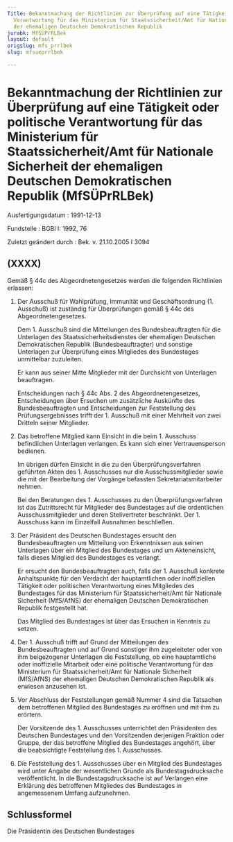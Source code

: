 ```yaml
---
Title: Bekanntmachung der Richtlinien zur Überprüfung auf eine Tätigkeit oder politische
  Verantwortung für das Ministerium für Staatssicherheit/Amt für Nationale Sicherheit
  der ehemaligen Deutschen Demokratischen Republik
jurabk: MfSÜPrRLBek
layout: default
origslug: mfs_prrlbek
slug: mfsueprrlbek

---
```


# Bekanntmachung der Richtlinien zur Überprüfung auf eine Tätigkeit oder politische Verantwortung für das Ministerium für Staatssicherheit/Amt für Nationale Sicherheit der ehemaligen Deutschen Demokratischen Republik (MfSÜPrRLBek)

Ausfertigungsdatum
:   1991-12-13

Fundstelle
:   BGBl I: 1992, 76

Zuletzt geändert durch
:   Bek. v. 21.10.2005 I 3094


## (XXXX)

Gemäß § 44c des Abgeordnetengesetzes werden die folgenden Richtlinien
erlassen:

1.  Der Ausschuß für Wahlprüfung, Immunität und Geschäftsordnung (1.
    Ausschuß) ist zuständig für Überprüfungen gemäß § 44c des
    Abgeordnetengesetzes.

    Dem 1. Ausschuß sind die Mitteilungen des Bundesbeauftragten für die
    Unterlagen des Staatssicherheitsdienstes der ehemaligen Deutschen
    Demokratischen Republik (Bundesbeauftragter) und sonstige Unterlagen
    zur Überprüfung eines Mitgliedes des Bundestages unmittelbar
    zuzuleiten.

    Er kann aus seiner Mitte Mitglieder mit der Durchsicht von Unterlagen
    beauftragen.

    Entscheidungen nach § 44c Abs. 2 des Abgeordnetengesetzes,
    Entscheidungen über Ersuchen um zusätzliche Auskünfte des
    Bundesbeauftragten und Entscheidungen zur Feststellung des
    Prüfungsergebnisses trifft der 1. Ausschuß mit einer Mehrheit von zwei
    Dritteln seiner Mitglieder.


2.  Das betroffene Mitglied kann Einsicht in die beim 1. Ausschuss
    befindlichen Unterlagen verlangen. Es kann sich einer Vertrauensperson
    bedienen.

    Im übrigen dürfen Einsicht in die zu den Überprüfungsverfahren
    geführten Akten des 1. Ausschusses nur die Ausschussmitglieder sowie
    die mit der Bearbeitung der Vorgänge befassten Sekretariatsmitarbeiter
    nehmen.

    Bei den Beratungen des 1. Ausschusses zu den Überprüfungsverfahren ist
    das Zutrittsrecht für Mitglieder des Bundestages auf die ordentlichen
    Ausschussmitglieder und deren Stellvertreter beschränkt. Der 1.
    Ausschuss kann im Einzelfall Ausnahmen beschließen.


3.  Der Präsident des Deutschen Bundestages ersucht den Bundesbeauftragten
    um Mitteilung von Erkenntnissen aus seinen Unterlagen über ein
    Mitglied des Bundestages und um Akteneinsicht, falls dieses Mitglied
    des Bundestages es verlangt.

    Er ersucht den Bundesbeauftragten auch, falls der 1. Ausschuß konkrete
    Anhaltspunkte für den Verdacht der hauptamtlichen oder inoffiziellen
    Tätigkeit oder politischen Verantwortung eines Mitgliedes des
    Bundestages für das Ministerium für Staatssicherheit/Amt für Nationale
    Sicherheit (MfS/AfNS) der ehemaligen Deutschen Demokratischen Republik
    festgestellt hat.

    Das Mitglied des Bundestages ist über das Ersuchen in Kenntnis zu
    setzen.


4.  Der 1. Ausschuß trifft auf Grund der Mitteilungen des
    Bundesbeauftragten und auf Grund sonstiger ihm zugeleiteter oder von
    ihm beigezogener Unterlagen die Feststellung, ob eine hauptamtliche
    oder inoffizielle Mitarbeit oder eine politische Verantwortung für das
    Ministerium für Staatssicherheit/Amt für Nationale Sicherheit
    (MfS/AfNS) der ehemaligen Deutschen Demokratischen Republik als
    erwiesen anzusehen ist.


5.  Vor Abschluss der Feststellungen gemäß Nummer 4 sind die Tatsachen dem
    betroffenen Mitglied des Bundestages zu eröffnen und mit ihm zu
    erörtern.

    Der Vorsitzende des 1. Ausschusses unterrichtet den Präsidenten des
    Deutschen Bundestages und den Vorsitzenden derjenigen Fraktion oder
    Gruppe, der das betroffene Mitglied des Bundestages angehört, über die
    beabsichtigte Feststellung des 1. Ausschusses.


6.  Die Feststellung des 1. Ausschusses über ein Mitglied des Bundestages
    wird unter Angabe der wesentlichen Gründe als Bundestagsdrucksache
    veröffentlicht. In die Bundestagsdrucksache ist auf Verlangen eine
    Erklärung des betroffenen Mitgliedes des Bundestages in angemessenem
    Umfang aufzunehmen.





## Schlussformel

Die Präsidentin des Deutschen Bundestages

